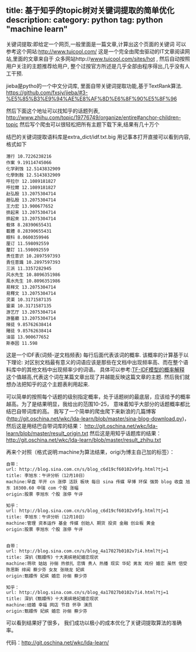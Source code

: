 title: 基于知乎的topic树对关键词提取的简单优化
description: 
category: python 
tag: python "machine learn"
-------------------------
关键词提取:即给定一个网页,一般里面是一篇文章,计算出这个页面的关键词
可以参考这个网站:http://www.tuicool.com/   这是一个完全由爬虫驱动的IT文章阅读网站,里面的文章来自于
众多网站http://www.tuicool.com/sites/hot , 然后自动按照用户关注的主题推荐给用户, 整个过按官方所述是几乎全部由程序得出,几乎没有人工干预.

jieba是pytho的一个中文分词库, 里面自带关键词提取功能,基于TextRank算法.
https://github.com/fxsjy/jieba/#3-%E5%85%B3%E9%94%AE%E8%AF%8D%E6%8F%90%E5%8F%96

然后下面这个地址可以找知乎的话题列表,
http://www.zhihu.com/topic/19776749/organize/entire#anchor-children-topic
然后写个爬虫可以很轻松把所有主题下载下来,结果有几十万个

结巴的关键词提取语料库是extra_dict/idf.txt.big 用记事本打开直接可以看到内容,格式如下
```
潛行 10.7226238216
作案 9.19114745066
化学剥蚀 12.5143832909
化學剝蝕 12.5143832909
呼拉尔 12.1089181827
呼拉爾 12.1089181827
赵弘殷 13.2075304714
趙弘殷 13.2075304714
王力宏 13.900677652
排起来 13.2075304714
排起來 13.2075304714
载体 8.28390655431
載體 8.28390655431
眼科 8.0600359946
厘订 11.598092559
釐訂 11.598092559
责任意识 10.2897597393
責任意識 10.2897597393
三派 11.3357282945
风水先生 10.8096351986
風水先生 10.8096351986
易释文 13.2075304714
易釋文 13.2075304714
灵渠 10.3171587135
靈渠 10.3171587135
游艺厅 13.2075304714
游藝廳 13.2075304714
赌徒 9.85762638414
賭徒 9.85762638414
油苗 13.900677652
斯泰因 11.598
```
这是一个IDF表(词频-逆文档频表)
每行后面代表该词的概率. 该概率的计算基于以下理论:
对区别文档最有意义的词语应该是那些在文档中出现频率高、而在整个语料库中的其他文档中出现频率少的词语。
具体可以参考:[TF-IDF模型的概率解释](http://coolshell.cn/articles/8422.html)
这个值越高,代表这个词在某篇文章出现了并越能反映这篇文章的主题.
然后我们就想办法把知乎的这个主题表利用起来.

可以简单的按照每个话题的级别指定概率，处于话题树的最底层，应该给予的概率越高。为了是结果明显，我给出的范围10-25， 意味着知乎大部分的话题概率都比结巴自带词库的高。
我写了一个简单的爬虫爬下来新浪的几篇博客(http://git.oschina.net/wkc/lda-learn/blob/master/sina-blog-download.py)，
然后这是用结巴自带词库的结果： http://git.oschina.net/wkc/lda-learn/blob/master/result_origin.txt
然后这是用知乎话题库的结果：
http://git.oschina.net/wkc/lda-learn/blob/master/result_zhihu.txt

再来个对照（格式说明:machine为算法结果，origi为博主自己加的标签）：
```
自带：
url: http://blog.sina.com.cn/s/blog_c6d19cf60102v9fg.html?tj=1
title: 李旭东：午评分析（12月10日）
machine:早盘 平开 cn 涨停 活跃 板块 每日 sina 传媒 早博 环保 强势 blog 收盘 旭东 10300.60 中瑞 com 个股 涨幅
origin:股票 李旭东 个股 涨停 午评

知乎：
url: http://blog.sina.com.cn/s/blog_c6d19cf60102v9fg.html?tj=1
title: 李旭东：午评分析（12月10日）
machine:管理 资本运作 基金 传媒 创始人 期货 投资 金融 创业板 黄金
origin:股票 李旭东 个股 涨停 午评


自带：
url: http://blog.sina.com.cn/s/blog_4a17027b0102v7i4.html?tj=1
title: 深扒《甄嬛传》十大美嫔艳妃婚恋现状
machine:蒋欣 姑姑 孙俪 热依扎 恋情 贵人 热播 现实 华妃 男友 戏份 婚恋 虽然 倍受 陈思斯 绯闻 蔡少芬 女友 张晓龙 妃嫔
origin:甄嬛传 妃嫔 婚恋 孙俪 蔡少芬

知乎：
url: http://blog.sina.com.cn/s/blog_4a17027b0102v7i4.html?tj=1
title: 深扒《甄嬛传》十大美嫔艳妃婚恋现状
machine:结婚 幸福 网店 节目 怀孕 演员
origin:甄嬛传 妃嫔 婚恋 孙俪 蔡少芬

```
可以看到结果好了很多， 我们成功以极小的成本优化了关键词提取算法的准确率。

代码：http://git.oschina.net/wkc/lda-learn/
